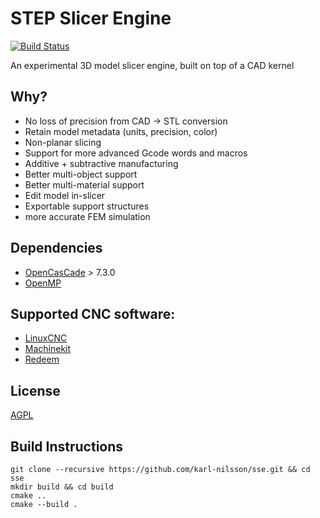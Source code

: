 # STEP Slicer Engine
[![Build Status](https://travis-ci.com/karl-nilsson/sse.svg?branch=devel)](https://travis-ci.com/karl-nilsson/sse)

An experimental 3D model slicer engine, built on top of a CAD kernel

## Why?
* No loss of precision from CAD → STL conversion
* Retain model metadata (units, precision, color)
* Non-planar slicing
* Support for more advanced Gcode words and macros
* Additive + subtractive manufacturing
* Better multi-object support
* Better multi-material support
* Edit model in-slicer
* Exportable support structures
* more accurate FEM simulation

## Dependencies
* [OpenCasCade](https://www.opencascade.com/) > 7.3.0
* [OpenMP](https://www.openmp.org/)

## Supported CNC software:
* [LinuxCNC](http://linuxcnc.org/)
* [Machinekit](https://www.machinekit.io/)
* [Redeem](http://wiki.thing-printer.com/index.php?title=Redeem)

## License
[AGPL](LICENSE)

## Build Instructions
```
git clone --recursive https://github.com/karl-nilsson/sse.git && cd sse
mkdir build && cd build
cmake ..
cmake --build .
```
